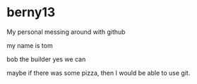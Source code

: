 # berny13
My personal messing around with github

my name is tom 

bob the builder yes we can

maybe if there was some pizza, then I would be able to use git. 
